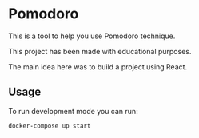 # Pomodoro

This is a tool to help you use Pomodoro technique.

This project has been made with educational purposes.

The main idea here was to build a project using React.

## Usage

To run development mode you can run:

```bash
docker-compose up start
```

